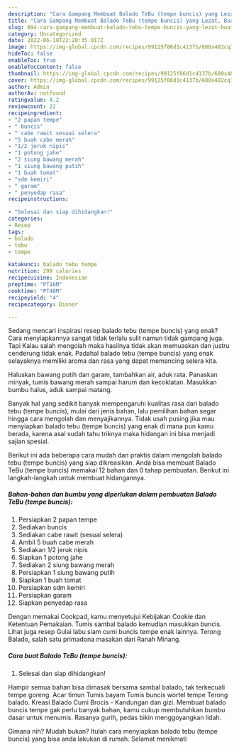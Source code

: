 ```yaml
---
description: "Cara Gampang Membuat Balado TeBu (tempe buncis) yang Lezat, Buat Buka Puasa}"
title: "Cara Gampang Membuat Balado TeBu (tempe buncis) yang Lezat, Buat Buka Puasa}"
slug: 894-cara-gampang-membuat-balado-tebu-tempe-buncis-yang-lezat-buat-buka-puasa
category: Uncategorized
date: 2022-06-18T22:20:35.017Z
image: https://img-global.cpcdn.com/recipes/99125f86d1c4137b/680x482cq70/balado-tebu-tempe-buncis-foto-resep-utama.jpg
hideToc: false
enableToc: true
enableTocContent: false
thumbnail: https://img-global.cpcdn.com/recipes/99125f86d1c4137b/680x482cq70/balado-tebu-tempe-buncis-foto-resep-utama.jpg
cover: https://img-global.cpcdn.com/recipes/99125f86d1c4137b/680x482cq70/balado-tebu-tempe-buncis-foto-resep-utama.jpg
author: Admin
authorAv: notfound
ratingvalue: 4.2
reviewcount: 22
recipeingredient:
- "2 papan tempe"
- " buncis"
- " cabe rawit sesuai selera"
- "5 buah cabe merah"
- "1/2 jeruk nipis"
- "1 potong jahe"
- "2 siung bawang merah"
- "1 siung bawang putih"
- "1 buah tomat"
- "sdm kemiri"
- " garam"
- " penyedap rasa"
recipeinstructions:

- "Selesai dan siap dihidangkan!"
categories:
- Resep
tags:
- balado
- tebu
- tempe

katakunci: balado tebu tempe 
nutrition: 299 calories
recipecuisine: Indonesian
preptime: "PT16M"
cooktime: "PT48M"
recipeyield: "4"
recipecategory: Dinner

---
```



Sedang mencari inspirasi resep balado tebu (tempe buncis) yang enak? Cara menyiapkannya sangat tidak terlalu sulit namun tidak gampang juga. Tapi Kalau salah mengolah maka hasilnya tidak akan memuaskan dan justru cenderung tidak enak. Padahal balado tebu (tempe buncis) yang enak selayaknya memiliki aroma dan rasa yang dapat memancing selera kita.


Haluskan bawang putih dan garam, tambahkan air, aduk rata. Panaskan minyak, tumis bawang merah sampai harum dan kecoklatan. Masukkan bumbu halus, aduk sampai matang.

Banyak hal yang sedikit banyak mempengaruhi kualitas rasa dari balado tebu (tempe buncis), mulai dari jenis bahan, lalu pemilihan bahan segar hingga cara mengolah dan menyajikannya. Tidak usah pusing jika mau menyiapkan balado tebu (tempe buncis) yang enak di mana pun kamu berada, karena asal sudah tahu triknya maka hidangan ini bisa menjadi sajian spesial.


Berikut ini ada beberapa cara mudah dan praktis dalam mengolah balado tebu (tempe buncis) yang siap dikreasikan. Anda bisa membuat Balado TeBu (tempe buncis) memakai 12 bahan dan 0 tahap pembuatan. Berikut ini langkah-langkah untuk membuat hidangannya.

<!--inarticleads1-->

##### Bahan-bahan dan bumbu yang diperlukan dalam pembuatan Balado TeBu (tempe buncis):

1. Persiapkan 2 papan tempe
1. Sediakan  buncis
1. Sediakan  cabe rawit (sesuai selera)
1. Ambil 5 buah cabe merah
1. Sediakan 1/2 jeruk nipis
1. Siapkan 1 potong jahe
1. Sediakan 2 siung bawang merah
1. Persiapkan 1 siung bawang putih
1. Siapkan 1 buah tomat
1. Persiapkan sdm kemiri
1. Persiapkan  garam
1. Siapkan  penyedap rasa


Dengan memakai Cookpad, kamu menyetujui Kebijakan Cookie dan Ketentuan Pemakaian. Tumis sambal balado kemudian masukkan buncis. Lihat juga resep Gulai labu siam cumi buncis tempe enak lainnya. Terong Balado, salah satu primadona masakan dari Ranah Minang. 

<!--inarticleads2-->

##### Cara buat Balado TeBu (tempe buncis):


1. Selesai dan siap dihidangkan!

Hampir semua bahan bisa dimasak bersama sambal balado, tak terkecuali tempe goreng. Acar timun Tumis bayam Tumis buncis wortel tempe Terong balado. Kreasi Balado Cumi Brocis - Kandungan dan gizi. Membuat balado buncis tempe gak perlu banyak bahan, kamu cukup membutuhkan bumbu dasar untuk menumis. Rasanya gurih, pedas bikin menggoyangkan lidah. 

Gimana nih? Mudah bukan? Itulah cara menyiapkan balado tebu (tempe buncis) yang bisa anda lakukan di rumah. Selamat menikmati
